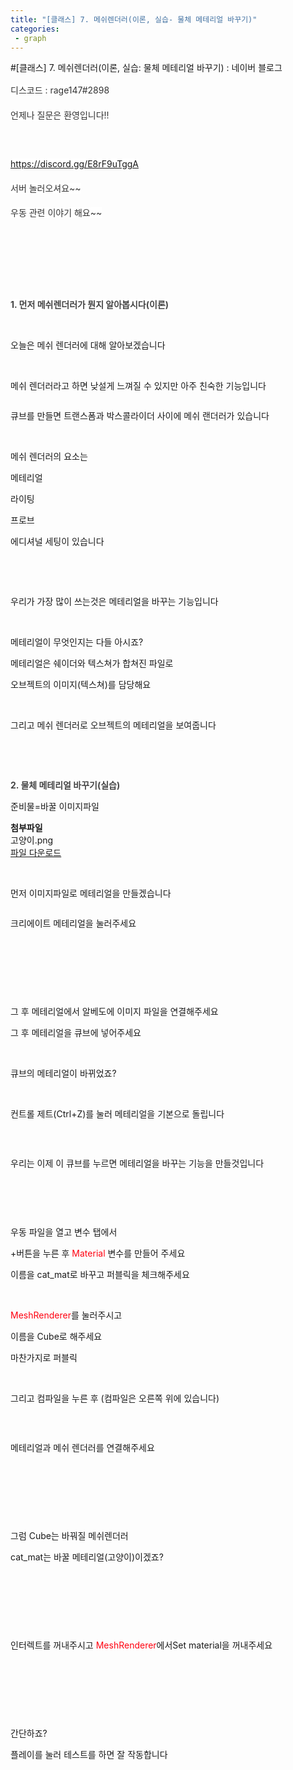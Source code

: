```yaml
---
title: "[클래스] 7. 메쉬렌더러(이론, 실습- 물체 메테리얼 바꾸기)"
categories:
 - graph
---
```

#[클래스] 7. 메쉬렌더러(이론, 실습: 물체 메테리얼 바꾸기) : 네이버 블로그
<div class="wrap_rabbit pcol2 _param(1) _postViewArea222604964339" id="post-view222604964339">
<!-- Rabbit HTML --><div class="se-viewer se-theme-default" lang="ko-KR">
<!-- SE_DOC_HEADER_END -->
<div class="se-main-container">
<div class="se-component se-text se-l-default" id="SE-1b92cba2-12c3-4734-8e81-ede95ac182d8">
<div class="se-component-content">
<div class="se-section se-section-text se-l-default">
<div class="se-module se-module-text">
<!-- SE-TEXT { --><p class="se-text-paragraph se-text-paragraph-align-left" id="SE-026ed6e2-1025-41cc-bf18-c156fa68451b" style="line-height:1.8;"><span class="se-fs-fs15 se-ff-nanumgothic se-style-unset" id="SE-7ee25f3a-586a-49bc-91f3-8ead3bfbcf89" style="color:#333333;background-color:#ffffff;">디스코드 : rage147#2898</span></p><!-- } SE-TEXT --><!-- SE-TEXT { --><p class="se-text-paragraph se-text-paragraph-align-left" id="SE-714bac13-d2c5-4844-8515-8718148ae581" style="line-height:1.8;"><span class="se-fs-fs15 se-ff-nanumgothic se-style-unset" id="SE-3079d2f0-1765-4667-b3c0-a40b8f6f58fa" style="color:#333333;background-color:#ffffff;">언제나 질문은 환영입니다!!</span></p><!-- } SE-TEXT --><!-- SE-TEXT { --><p class="se-text-paragraph se-text-paragraph-align-left" id="SE-163aa24f-811b-4412-b7f7-34f2c73c32c4" style="line-height:1.8;"><span class="se-fs-fs15 se-ff-nanumgothic se-style-unset" id="SE-dd685475-84fd-4403-9a56-2fa0099cbf8d" style="color:#333333;background-color:#ffffff;">​</span></p><!-- } SE-TEXT --><!-- SE-TEXT { --><p class="se-text-paragraph se-text-paragraph-align-left" id="SE-f831c384-9a2d-4ca8-8cd3-bd06a78700b5" style="line-height:1.8;"><span class="se-fs-fs15 se-ff-nanumgothic se-style-unset" id="SE-fb396d85-4050-4e95-af86-3192042d6301" style="color:#608cba;background-color:#ffffff;"><a class="se-link" href="https://discord.gg/E8rF9uTggA" target="_blank"><u>https://discord.gg/E8rF9uTggA</u></a></span></p><!-- } SE-TEXT --><!-- SE-TEXT { --><p class="se-text-paragraph se-text-paragraph-align-left" id="SE-dfe38eee-a0ad-4ae0-b2c6-12566ce8575b" style="line-height:1.8;"><span class="se-fs-fs15 se-ff-nanumgothic se-style-unset" id="SE-3be981e0-d031-4152-bd78-b1a69f3fb74c" style="color:#333333;background-color:#ffffff;">서버 놀러오셔요~~</span></p><!-- } SE-TEXT --><!-- SE-TEXT { --><p class="se-text-paragraph se-text-paragraph-align-left" id="SE-8bcc14d8-0c2e-48ff-acac-b6bb04d09eb0" style="line-height:1.8;"><span class="se-fs-fs15 se-ff-nanumgothic se-style-unset" id="SE-db181ba3-4c0f-4665-8082-c978b70541da" style="color:#333333;background-color:#ffffff;">우동 관련 이야기 해요~~</span></p><!-- } SE-TEXT --><!-- SE-TEXT { --><p class="se-text-paragraph se-text-paragraph-align-left" id="SE-1a69d64b-dac3-4b17-800d-95972ff98c20" style="line-height:1.8;"><span class="se-fs-fs15 se-ff-nanumgothic se-style-unset" id="SE-707f7c2e-32a2-4364-8acd-b469d59d4fc8" style="color:#333333;">​</span></p><!-- } SE-TEXT --><!-- SE-TEXT { --><p class="se-text-paragraph se-text-paragraph-align-left" id="SE-55681369-f149-4fb2-9ec4-78313d1dff65" style="line-height:1.8;"><span class="se-fs-fs15 se-ff-nanumgothic se-style-unset" id="SE-d1890f6a-62f7-43ad-b0af-c5d723d9e9dd" style="color:#333333;">​</span></p><!-- } SE-TEXT --><!-- SE-TEXT { --><p class="se-text-paragraph se-text-paragraph-align-" id="SE-50a448f0-be25-4434-a3e0-3413028ef7c9" style=""><span class="se-fs- se-ff-" id="SE-71b1f38a-49a7-4ce0-888d-6d71cae93d2c" style="">​</span></p><!-- } SE-TEXT --><!-- SE-TEXT { --><p class="se-text-paragraph se-text-paragraph-align-" id="SE-4eba8ff9-1c66-4d32-a6f4-a43ac4a6089a" style=""><span class="se-fs-fs30 se-ff-nanumgothic se-style-unset" id="SE-e2661aec-2dfc-45e7-b3d0-c92f3bbcc888" style="color:#444444;background-color:#ffffff;"><b>1. 먼저 메쉬렌더러가 뭔지 알아봅시다(이론)</b></span></p><!-- } SE-TEXT --><!-- SE-TEXT { --><p class="se-text-paragraph se-text-paragraph-align-" id="SE-df519e35-d0ca-4fec-b1d6-cd39dfd6b7ed" style=""><span class="se-fs- se-ff-" id="SE-b38dbf21-a5d0-4d52-91e2-1e935d581897" style="">​</span></p><!-- } SE-TEXT --><!-- SE-TEXT { --><p class="se-text-paragraph se-text-paragraph-align-" id="SE-e38d15f3-eec4-4baa-8d5b-cc3cc215d3ae" style=""><span class="se-fs- se-ff-" id="SE-0cbd3209-86f1-4c52-b557-d829ef912b8d" style="">오늘은 메쉬 렌더러에 대해 알아보겠습니다</span></p><!-- } SE-TEXT --><!-- SE-TEXT { --><p class="se-text-paragraph se-text-paragraph-align-" id="SE-262bf3d8-1b06-4266-a021-e6a1e7cb8144" style=""><span class="se-fs- se-ff-" id="SE-95ff6fed-1738-4d5a-8fbd-7853207659e4" style="">​</span></p><!-- } SE-TEXT --><!-- SE-TEXT { --><p class="se-text-paragraph se-text-paragraph-align-" id="SE-99f9daff-cfbb-4880-9882-4e25616369bc" style=""><span class="se-fs- se-ff-" id="SE-6f672ded-f059-493d-bf23-de92b929fa79" style="">메쉬 렌더러라고 하면 낮설게 느껴질 수 있지만 아주 친숙한 기능입니다</span></p><!-- } SE-TEXT -->
</div>
</div>
</div>
</div> <div class="se-component se-image se-l-default" id="SE-838957e3-03ed-4fdd-86dc-5ba6b978c8a4">
<div class="se-component-content se-component-content-normal">
<div class="se-section se-section-image se-l-default se-section-align-" style="max-width:463px;">
<div class="se-module se-module-image" style="">
<a class="se-module-image-link __se_image_link __se_link" data-linkdata='{"id" : "SE-838957e3-03ed-4fdd-86dc-5ba6b978c8a4", "src" : "https://postfiles.pstatic.net/MjAyMTEyMjJfMTAx/MDAxNjQwMTY4NjkyNDUy.VJ_N2U1fiekRLe_Sub7eKKzZzNuQc9mwqb-jZ-CEpZUg.XUuzDNnpR51jTRC2gQSEX-osEPQ5HN8zEP04TIpSlncg.PNG.dls32208/image.png", "originalWidth" : "463", "originalHeight" : "618", "linkUse" : "false", "link" : ""}' data-linktype="img" href="#" onclick="return false;" style="">
<img alt="" class="se-image-resource" data-height="618" data-lazy-src="https://postfiles.pstatic.net/MjAyMTEyMjJfMTAx/MDAxNjQwMTY4NjkyNDUy.VJ_N2U1fiekRLe_Sub7eKKzZzNuQc9mwqb-jZ-CEpZUg.XUuzDNnpR51jTRC2gQSEX-osEPQ5HN8zEP04TIpSlncg.PNG.dls32208/image.png?type=w966" data-width="463" src="https://postfiles.pstatic.net/MjAyMTEyMjJfMTAx/MDAxNjQwMTY4NjkyNDUy.VJ_N2U1fiekRLe_Sub7eKKzZzNuQc9mwqb-jZ-CEpZUg.XUuzDNnpR51jTRC2gQSEX-osEPQ5HN8zEP04TIpSlncg.PNG.dls32208/image.png?type=w80_blur">
</img></a>
</div>
</div>
</div>
</div>
<div class="se-component se-text se-l-default" id="SE-b9aac020-d290-4c0e-a2fb-50999cd856f5">
<div class="se-component-content">
<div class="se-section se-section-text se-l-default">
<div class="se-module se-module-text">
<!-- SE-TEXT { --><p class="se-text-paragraph se-text-paragraph-align-" id="SE-8c00db47-7a99-4c97-bc04-4688d0d2a09a" style=""><span class="se-fs- se-ff-" id="SE-87862a15-141e-4ee9-bb11-f4dd0d26fd4c" style="">큐브를 만들면 트랜스폼과 박스콜라이더 사이에 메쉬 랜더러가 있습니다</span></p><!-- } SE-TEXT --><!-- SE-TEXT { --><p class="se-text-paragraph se-text-paragraph-align-" id="SE-4e9095df-baea-4791-ad20-e83f3db7eb4f" style=""><span class="se-fs- se-ff-" id="SE-e349e7a7-5463-4c23-a5e8-9cd4b6497331" style="">​</span></p><!-- } SE-TEXT --><!-- SE-TEXT { --><p class="se-text-paragraph se-text-paragraph-align-" id="SE-a3aaf52c-539a-427c-8d60-bb5882ee9ceb" style=""><span class="se-fs- se-ff-" id="SE-be12d4a9-8e92-4d98-9a8c-c6281a1c0fd9" style="">메쉬 렌더러의 요소는 </span></p><!-- } SE-TEXT --><!-- SE-TEXT { --><p class="se-text-paragraph se-text-paragraph-align-" id="SE-e82a97e3-d898-4d36-b887-33632487d70b" style=""><span class="se-fs- se-ff-" id="SE-76654ef8-6c0b-4092-8eee-b8254d8c988a" style="">메테리얼</span></p><!-- } SE-TEXT --><!-- SE-TEXT { --><p class="se-text-paragraph se-text-paragraph-align-" id="SE-f57aede4-ddf0-474a-940b-60e18a555f2d" style=""><span class="se-fs- se-ff-" id="SE-c917cc18-5100-4196-bda7-250cde4472da" style="">라이팅</span></p><!-- } SE-TEXT --><!-- SE-TEXT { --><p class="se-text-paragraph se-text-paragraph-align-" id="SE-87cbb624-6272-4ef7-b529-1fe4ad0b0605" style=""><span class="se-fs- se-ff-" id="SE-92f400dd-54ab-43a7-9bfe-15016db6c3b5" style="">프로브</span></p><!-- } SE-TEXT --><!-- SE-TEXT { --><p class="se-text-paragraph se-text-paragraph-align-" id="SE-41e76f1c-7f88-4801-aa75-76a87d96b625" style=""><span class="se-fs- se-ff-" id="SE-401eaa4c-db95-4edd-9d34-bfa10b119776" style="">에디셔널 세팅이 있습니다</span></p><!-- } SE-TEXT --><!-- SE-TEXT { --><p class="se-text-paragraph se-text-paragraph-align-" id="SE-ed778fa1-5d7f-47ae-899b-45009e117555" style=""><span class="se-fs- se-ff-" id="SE-11b4e66c-fdee-44ce-92e9-5c7dca7638ff" style="">​</span></p><!-- } SE-TEXT --><!-- SE-TEXT { --><p class="se-text-paragraph se-text-paragraph-align-" id="SE-7bd327b1-2c7d-4362-9921-fa4b518c426c" style=""><span class="se-fs- se-ff-" id="SE-b9653c92-f861-45a8-bec5-5c13c5a0fc73" style="">​</span></p><!-- } SE-TEXT --><!-- SE-TEXT { --><p class="se-text-paragraph se-text-paragraph-align-" id="SE-fcbbc1f5-1aaa-4480-8d42-93a988d1b81b" style=""><span class="se-fs- se-ff-" id="SE-f166d54d-a88b-43eb-9fa4-28efcd672452" style="">우리가 가장 많이 쓰는것은 메테리얼을 바꾸는 기능입니다</span></p><!-- } SE-TEXT --><!-- SE-TEXT { --><p class="se-text-paragraph se-text-paragraph-align-" id="SE-b7c221d1-718b-4ee4-a14e-cf89966ddb07" style=""><span class="se-fs- se-ff-" id="SE-c636616e-cf34-437c-bb11-c58843bfd381" style="">​</span></p><!-- } SE-TEXT --><!-- SE-TEXT { --><p class="se-text-paragraph se-text-paragraph-align-" id="SE-ac129d31-af48-4ac6-bdda-b504511c5d68" style=""><span class="se-fs- se-ff-" id="SE-3d5dc0ba-da5c-4766-ae07-61a339e46691" style="">메테리얼이 무엇인지는 다들 아시죠?</span></p><!-- } SE-TEXT --><!-- SE-TEXT { --><p class="se-text-paragraph se-text-paragraph-align-" id="SE-218dc0af-ff28-4cb8-9f6b-ec80650e946a" style=""><span class="se-fs- se-ff-" id="SE-3eb4ff49-de6b-4393-baa6-a76b98109076" style="">메테리얼은 쉐이더와 텍스쳐가 합쳐진 파일로</span></p><!-- } SE-TEXT --><!-- SE-TEXT { --><p class="se-text-paragraph se-text-paragraph-align-" id="SE-3d1155fa-6abc-415f-8f67-d251891b3ad8" style=""><span class="se-fs- se-ff-" id="SE-6ea4b421-45bf-47b4-9e21-56a0efc08897" style="">오브젝트의 이미지(텍스쳐)를 담당해요</span></p><!-- } SE-TEXT --><!-- SE-TEXT { --><p class="se-text-paragraph se-text-paragraph-align-" id="SE-a4a9c4fe-c88a-4e1f-a141-a54b9c8ac620" style=""><span class="se-fs- se-ff-" id="SE-083a0083-39d0-4a6d-8992-1eeb4515ceb8" style="">​</span></p><!-- } SE-TEXT --><!-- SE-TEXT { --><p class="se-text-paragraph se-text-paragraph-align-" id="SE-fbaec2c3-82b5-4178-9285-a71dc1faafe5" style=""><span class="se-fs- se-ff-" id="SE-83c1e6b6-7fbf-4829-a1d2-ad00856c2329" style="">그리고 메쉬 렌더러로 오브젝트의 메테리얼을 보여줍니다</span></p><!-- } SE-TEXT --><!-- SE-TEXT { --><p class="se-text-paragraph se-text-paragraph-align-" id="SE-9724196d-4871-4a37-872b-978593342fd1" style=""><span class="se-fs- se-ff-" id="SE-8d80c5e3-a68f-4167-8aba-1006d4e24365" style="">​</span></p><!-- } SE-TEXT --><!-- SE-TEXT { --><p class="se-text-paragraph se-text-paragraph-align-" id="SE-f218b399-e1b3-4e81-b6e6-ed99386e02e0" style=""><span class="se-fs- se-ff-" id="SE-df444fc5-203e-44ab-99e1-1f667e7603a6" style="">​</span></p><!-- } SE-TEXT --><!-- SE-TEXT { --><p class="se-text-paragraph se-text-paragraph-align-" id="SE-f3afc82c-ca6e-4459-964c-aac42067072e" style=""><span class="se-fs-fs30 se-ff-nanumgothic se-style-unset" id="SE-df58042d-dc93-4367-b717-bc987c4b0a03" style="color:#444444;background-color:#ffffff;"><b>2. 물체 메테리얼 바꾸기(실습)</b></span></p><!-- } SE-TEXT --><!-- SE-TEXT { --><p class="se-text-paragraph se-text-paragraph-align-" id="SE-743df5e3-e0ef-4444-9957-7451ede69176" style=""><span class="se-fs- se-ff-" id="SE-44868656-d70e-449c-ba63-f89d75938cb1" style="">준비물=바꿀 이미지파일 </span></p><!-- } SE-TEXT -->
</div>
</div>
</div>
</div> <div class="se-component se-file se-l-default" id="SE-63f38bb4-d107-4274-8652-26220531e28d">
<div class="se-component-content">
<div class="se-section se-section-file se-l-default se-section-align-">
<div class="se-module se-module-file">
<span class="se-file-icon"><strong class="se-blind">첨부파일</strong></span>
<div class="se-file-name-container">
<span class="se-file-name">고양이</span><span class="se-file-extension">.png</span>
</div>
<a class="se-file-save-button __se_link" data-linkdata='{"link": "https://blogattach.naver.net/37a22b9888dbd30f23c2a095a94f3c4eecb647a208/20211226_266_blogfile/dls32208_1640493492725_fPv7ob_png/%EA%B3%A0%EC%96%91%EC%9D%B4.png"}' data-linktype="file" href="https://blogattach.naver.net/37a22b9888dbd30f23c2a095a94f3c4eecb647a208/20211226_266_blogfile/dls32208_1640493492725_fPv7ob_png/%EA%B3%A0%EC%96%91%EC%9D%B4.png" role="button" target="_blank">
<span class="se-blind">파일 다운로드</span>
</a>
</div>
</div>
</div>
<script class="__se_module_data" data-module='{"type":"v2_file", "id" :"SE-63f38bb4-d107-4274-8652-26220531e28d", "data" : { "link": "https://blogattach.naver.net/37a22b9888dbd30f23c2a095a94f3c4eecb647a208/20211226_266_blogfile/dls32208_1640493492725_fPv7ob_png/%EA%B3%A0%EC%96%91%EC%9D%B4.png"}}' type="text/data"></script>
</div> <div class="se-component se-text se-l-default" id="SE-0dd25b65-38cc-4495-a504-5aeae3c760fe">
<div class="se-component-content">
<div class="se-section se-section-text se-l-default">
<div class="se-module se-module-text">
<!-- SE-TEXT { --><p class="se-text-paragraph se-text-paragraph-align-" id="SE-0685c059-8226-47ec-9626-ed33dc8e27c6" style=""><span class="se-fs- se-ff-" id="SE-6dd46359-5780-4c83-b1c0-50cf708513dc" style="">​</span></p><!-- } SE-TEXT --><!-- SE-TEXT { --><p class="se-text-paragraph se-text-paragraph-align-" id="SE-627993f8-4b7d-4b10-a053-4131004f3609" style=""><span class="se-fs- se-ff-" id="SE-06660c5f-cccc-467b-8778-7bac19a340c2" style="">먼저 이미지파일로 메테리얼을 만들겠습니다</span></p><!-- } SE-TEXT -->
</div>
</div>
</div>
</div> <div class="se-component se-image se-l-default" id="SE-49d15f8f-ea26-4c57-b99b-38f4700d86c7">
<div class="se-component-content se-component-content-normal">
<div class="se-section se-section-image se-l-default se-section-align-" style="max-width:865px;">
<div class="se-module se-module-image" style="">
<a class="se-module-image-link __se_image_link __se_link" data-linkdata='{"id" : "SE-49d15f8f-ea26-4c57-b99b-38f4700d86c7", "src" : "https://postfiles.pstatic.net/MjAyMTEyMjZfMTM3/MDAxNjQwNDQ3MjI1NTk2.RMRWl9Iiw366dT4K_bocaFH1uMw0uwGTrFVRxqPlKgwg.MqndsDUq9iz4lQZ8NltUgXwSEEjjRbVfOBQROoqG3EQg.PNG.dls32208/image.png", "originalWidth" : "865", "originalHeight" : "867", "linkUse" : "false", "link" : ""}' data-linktype="img" href="#" onclick="return false;" style="">
<img alt="" class="se-image-resource" data-height="867" data-lazy-src="https://postfiles.pstatic.net/MjAyMTEyMjZfMTM3/MDAxNjQwNDQ3MjI1NTk2.RMRWl9Iiw366dT4K_bocaFH1uMw0uwGTrFVRxqPlKgwg.MqndsDUq9iz4lQZ8NltUgXwSEEjjRbVfOBQROoqG3EQg.PNG.dls32208/image.png?type=w966" data-width="865" src="https://postfiles.pstatic.net/MjAyMTEyMjZfMTM3/MDAxNjQwNDQ3MjI1NTk2.RMRWl9Iiw366dT4K_bocaFH1uMw0uwGTrFVRxqPlKgwg.MqndsDUq9iz4lQZ8NltUgXwSEEjjRbVfOBQROoqG3EQg.PNG.dls32208/image.png?type=w80_blur">
</img></a>
</div>
</div>
</div>
</div>
<div class="se-component se-text se-l-default" id="SE-291731bf-c5ee-4037-8b32-cbdbe5ebfb7d">
<div class="se-component-content">
<div class="se-section se-section-text se-l-default">
<div class="se-module se-module-text">
<!-- SE-TEXT { --><p class="se-text-paragraph se-text-paragraph-align-" id="SE-a9fca91c-d7fe-4b79-a79d-2b7cc4e0f5c1" style=""><span class="se-fs- se-ff-" id="SE-8ef9ea27-19e0-487c-9a50-7a7538a827d6" style="">크리에이트 메테리얼을 눌러주세요</span></p><!-- } SE-TEXT --><!-- SE-TEXT { --><p class="se-text-paragraph se-text-paragraph-align-" id="SE-00349d1a-87c1-476a-8af0-7b4a9756d765" style=""><span class="se-fs- se-ff-" id="SE-f80243d1-c390-4ee0-b021-f27b036eb208" style="">​</span></p><!-- } SE-TEXT --><!-- SE-TEXT { --><p class="se-text-paragraph se-text-paragraph-align-" id="SE-d63ea9c9-ef31-4a24-a688-051b605e937a" style=""><span class="se-fs- se-ff-" id="SE-37aae5f5-631e-4a6e-8728-17a8c9cedcaa" style="">​</span></p><!-- } SE-TEXT --><!-- SE-TEXT { --><p class="se-text-paragraph se-text-paragraph-align-" id="SE-f0b09099-c976-4559-b8e9-5ab5ba9b200d" style=""><span class="se-fs- se-ff-" id="SE-90b86b65-1ebf-486f-b0a6-d587708a7102" style="">​</span></p><!-- } SE-TEXT -->
</div>
</div>
</div>
</div> <div class="se-component se-image se-l-default" id="SE-4ae0d147-6dbc-4af5-b6ce-fb63be18d604">
<div class="se-component-content se-component-content-fit">
<div class="se-section se-section-image se-l-default se-section-align-">
<div class="se-module se-module-image" style="">
<a class="se-module-image-link __se_image_link __se_link" data-linkdata='{"id" : "SE-4ae0d147-6dbc-4af5-b6ce-fb63be18d604", "src" : "https://postfiles.pstatic.net/MjAyMTEyMjZfMTEy/MDAxNjQwNDQ3MzAxMTQz.5ooml1Ep-d_yoZX-LCniEglUjJm7MdJ5xMb5cma83hcg.PqsDDgO8puvO0mcRsMDulpdcBx4vKRjwJtEmFwiv65wg.PNG.dls32208/image.png", "originalWidth" : "1533", "originalHeight" : "954", "linkUse" : "false", "link" : ""}' data-linktype="img" href="#" onclick="return false;" style="">
<img alt="" class="se-image-resource" data-height="551" data-lazy-src="https://postfiles.pstatic.net/MjAyMTEyMjZfMTEy/MDAxNjQwNDQ3MzAxMTQz.5ooml1Ep-d_yoZX-LCniEglUjJm7MdJ5xMb5cma83hcg.PqsDDgO8puvO0mcRsMDulpdcBx4vKRjwJtEmFwiv65wg.PNG.dls32208/image.png?type=w966" data-width="886" src="https://postfiles.pstatic.net/MjAyMTEyMjZfMTEy/MDAxNjQwNDQ3MzAxMTQz.5ooml1Ep-d_yoZX-LCniEglUjJm7MdJ5xMb5cma83hcg.PqsDDgO8puvO0mcRsMDulpdcBx4vKRjwJtEmFwiv65wg.PNG.dls32208/image.png?type=w80_blur">
</img></a>
</div>
</div>
</div>
</div>
<div class="se-component se-text se-l-default" id="SE-d56cdc31-8334-4ebd-886d-450a6c04ce32">
<div class="se-component-content">
<div class="se-section se-section-text se-l-default">
<div class="se-module se-module-text">
<!-- SE-TEXT { --><p class="se-text-paragraph se-text-paragraph-align-" id="SE-5f66c3a7-dea8-409e-ab12-480483b2644c" style=""><span class="se-fs- se-ff-" id="SE-3bc3d5d0-ea8d-458e-9615-178dc4f22472" style="">그 후 메테리얼에서 알베도에 이미지 파일을 연결해주세요</span></p><!-- } SE-TEXT --><!-- SE-TEXT { --><p class="se-text-paragraph se-text-paragraph-align-" id="SE-87d4967f-ff84-4481-ab13-e919ee5b9157" style=""><span class="se-fs- se-ff-" id="SE-d52d37db-c4df-4439-8c66-28f3ad14ce92" style="">그 후 메테리얼을 큐브에 넣어주세요</span></p><!-- } SE-TEXT --><!-- SE-TEXT { --><p class="se-text-paragraph se-text-paragraph-align-" id="SE-a9eb83be-2ee0-449c-8243-c1c48f410507" style=""><span class="se-fs- se-ff-" id="SE-44f9396e-2f77-47f2-abfb-b932ca9e7206" style="">​</span></p><!-- } SE-TEXT --><!-- SE-TEXT { --><p class="se-text-paragraph se-text-paragraph-align-" id="SE-913ec3f7-b644-49b8-9be2-e25583bc1edb" style=""><span class="se-fs- se-ff-" id="SE-9eb4e6d3-8d67-497c-963c-04a8acb12fe1" style="">큐브의 메테리얼이 바뀌었죠?</span></p><!-- } SE-TEXT --><!-- SE-TEXT { --><p class="se-text-paragraph se-text-paragraph-align-" id="SE-827bf682-6f5c-4c77-87ce-9881f39c4a31" style=""><span class="se-fs- se-ff-" id="SE-53227294-d43e-49d2-a462-cb39ef30a558" style="">​</span></p><!-- } SE-TEXT --><!-- SE-TEXT { --><p class="se-text-paragraph se-text-paragraph-align-" id="SE-96c22b41-68cc-4911-a185-38c237d0fc51" style=""><span class="se-fs- se-ff-" id="SE-f32c522f-822d-40ba-baf6-43af5da2a44b" style="">컨트롤 제트(Ctrl+Z)를 눌러 메테리얼을 기본으로 돌립니다</span></p><!-- } SE-TEXT --><!-- SE-TEXT { --><p class="se-text-paragraph se-text-paragraph-align-" id="SE-81fae70f-4c04-4047-b005-24c579e73216" style=""><span class="se-fs- se-ff-" id="SE-33bf86a8-ad40-4e77-9c48-5f3807cfca2a" style="">​</span></p><!-- } SE-TEXT -->
</div>
</div>
</div>
</div> <div class="se-component se-image se-l-default" id="SE-c9f39010-5b68-4e06-a95e-71ddde05e86f">
<div class="se-component-content se-component-content-fit">
<div class="se-section se-section-image se-l-default se-section-align-">
<div class="se-module se-module-image" style="">
<a class="se-module-image-link __se_image_link __se_link" data-linkdata='{"id" : "SE-c9f39010-5b68-4e06-a95e-71ddde05e86f", "src" : "https://postfiles.pstatic.net/MjAyMTEyMjZfMjk5/MDAxNjQwNDQ3NTQwNjkx.hHR1p6dlJtBWS_pIovBghA1wImXiy8exQIURnoEe1dYg.C21Rc8-pPF8PY43pcQzCxYSBX8axX2RrZYZb06ntSlwg.PNG.dls32208/image.png", "originalWidth" : "1626", "originalHeight" : "951", "linkUse" : "false", "link" : ""}' data-linktype="img" href="#" onclick="return false;" style="">
<img alt="" class="se-image-resource" data-height="518" data-lazy-src="https://postfiles.pstatic.net/MjAyMTEyMjZfMjk5/MDAxNjQwNDQ3NTQwNjkx.hHR1p6dlJtBWS_pIovBghA1wImXiy8exQIURnoEe1dYg.C21Rc8-pPF8PY43pcQzCxYSBX8axX2RrZYZb06ntSlwg.PNG.dls32208/image.png?type=w966" data-width="886" src="https://postfiles.pstatic.net/MjAyMTEyMjZfMjk5/MDAxNjQwNDQ3NTQwNjkx.hHR1p6dlJtBWS_pIovBghA1wImXiy8exQIURnoEe1dYg.C21Rc8-pPF8PY43pcQzCxYSBX8axX2RrZYZb06ntSlwg.PNG.dls32208/image.png?type=w80_blur">
</img></a>
</div>
</div>
</div>
</div>
<div class="se-component se-text se-l-default" id="SE-7a4fa230-a6f8-4e23-aeff-8eac8718c3b6">
<div class="se-component-content">
<div class="se-section se-section-text se-l-default">
<div class="se-module se-module-text">
<!-- SE-TEXT { --><p class="se-text-paragraph se-text-paragraph-align-" id="SE-c4a0ae06-6a96-48cc-9b44-212d6083becd" style=""><span class="se-fs- se-ff-" id="SE-860547e8-d323-4e28-a4a7-8ab8237bd0d5" style="">우리는 이제 이 큐브를 누르면 메테리얼을 바꾸는 기능을 만들것입니다</span></p><!-- } SE-TEXT --><!-- SE-TEXT { --><p class="se-text-paragraph se-text-paragraph-align-" id="SE-0997dc72-dc6f-42be-9769-e1039d61f352" style=""><span class="se-fs- se-ff-" id="SE-0ec523a8-3e60-4024-8d45-43a78df890af" style="">​</span></p><!-- } SE-TEXT --><!-- SE-TEXT { --><p class="se-text-paragraph se-text-paragraph-align-" id="SE-1dc98d74-9b5e-40e0-8680-140ad9d8f770" style=""><span class="se-fs- se-ff-" id="SE-f34224a6-4466-4574-8969-296027050fdb" style="">​</span></p><!-- } SE-TEXT -->
</div>
</div>
</div>
</div> <div class="se-component se-image se-l-default" id="SE-c54eaffa-d792-4848-bb84-465c40f15956">
<div class="se-component-content se-component-content-normal">
<div class="se-section se-section-image se-l-default se-section-align-" style="max-width:265px;">
<div class="se-module se-module-image" style="">
<a class="se-module-image-link __se_image_link __se_link" data-linkdata='{"id" : "SE-c54eaffa-d792-4848-bb84-465c40f15956", "src" : "https://postfiles.pstatic.net/MjAyMTEyMjZfMTY1/MDAxNjQwNDk1NDM0NTMz.hUD2q61XwCeXZtTab1bF3QeDHCm5bKfw7MU9NxUPa7og.khXjl70Z0EbRx9L-vphyPD8AlX4ssVGVuh63y5bE9nkg.PNG.dls32208/image.png", "originalWidth" : "265", "originalHeight" : "374", "linkUse" : "false", "link" : ""}' data-linktype="img" href="#" onclick="return false;" style="">
<img alt="" class="se-image-resource" data-height="374" data-lazy-src="https://postfiles.pstatic.net/MjAyMTEyMjZfMTY1/MDAxNjQwNDk1NDM0NTMz.hUD2q61XwCeXZtTab1bF3QeDHCm5bKfw7MU9NxUPa7og.khXjl70Z0EbRx9L-vphyPD8AlX4ssVGVuh63y5bE9nkg.PNG.dls32208/image.png?type=w966" data-width="265" src="https://postfiles.pstatic.net/MjAyMTEyMjZfMTY1/MDAxNjQwNDk1NDM0NTMz.hUD2q61XwCeXZtTab1bF3QeDHCm5bKfw7MU9NxUPa7og.khXjl70Z0EbRx9L-vphyPD8AlX4ssVGVuh63y5bE9nkg.PNG.dls32208/image.png?type=w80_blur"/>
</a>
</div>
</div>
</div>
</div>
<div class="se-component se-text se-l-default" id="SE-39b6cdcb-825e-4ae2-9bd2-dfa08dfe84d7">
<div class="se-component-content">
<div class="se-section se-section-text se-l-default">
<div class="se-module se-module-text">
<!-- SE-TEXT { --><p class="se-text-paragraph se-text-paragraph-align-" id="SE-1a68a549-fff3-4590-ac36-5267de3afea7" style=""><span class="se-fs- se-ff-" id="SE-de13322e-844b-4f50-be02-9b7c26ec24cf" style="">우동 파일을 열고 변수 탭에서</span></p><!-- } SE-TEXT --><!-- SE-TEXT { --><p class="se-text-paragraph se-text-paragraph-align-" id="SE-8260d271-154f-4988-b235-67487687fc40" style=""><span class="se-fs- se-ff-" id="SE-705ecc05-a7a1-4c61-8952-50fb3fc65089" style="">+버튼을 누른 후 </span><span class="se-fs- se-ff-" id="SE-2552525e-7897-4538-824b-8985bed4f109" style="color:#ff0010;">Material </span><span class="se-fs- se-ff-" id="SE-f1cc9604-5e19-4dfa-abe9-03f66263c356" style="color:#ff0010;">​</span><span class="se-fs- se-ff-" id="SE-0342519d-2f09-4386-8255-add3b68e457d" style="color:#ff0010;">​</span><span class="se-fs- se-ff-" id="SE-01dd5a5b-1da3-49d4-9c5e-6fdc2c734e44" style="">변수를 만들어 주세요</span></p><!-- } SE-TEXT --><!-- SE-TEXT { --><p class="se-text-paragraph se-text-paragraph-align-" id="SE-6727b43c-fc49-45fd-8473-1b3af4e3c95c" style=""><span class="se-fs- se-ff-" id="SE-98802540-f94c-43c8-9209-8be304ac8ea8" style="">이름을 cat_mat로 바꾸고 퍼블릭을 체크해주세요</span></p><!-- } SE-TEXT --><!-- SE-TEXT { --><p class="se-text-paragraph se-text-paragraph-align-" id="SE-f87748a9-ebbd-4649-b852-97a3c0769738" style=""><span class="se-fs- se-ff-" id="SE-f18ccfa3-3c0e-4324-b588-1d4be5d763a3" style="">​</span></p><!-- } SE-TEXT --><!-- SE-TEXT { --><p class="se-text-paragraph se-text-paragraph-align-" id="SE-75d974f2-e632-4c8c-84b7-4d57d611268a" style=""><span class="se-fs- se-ff-" id="SE-cfd55a05-20c6-4c8f-99e1-4c7d8f2fa2f5" style="color:#ff0010;">MeshRenderer</span><span class="se-fs- se-ff-" id="SE-557fdd37-37cc-4016-bd2b-7db74bb9e072" style="">를 눌러주시고</span></p><!-- } SE-TEXT --><!-- SE-TEXT { --><p class="se-text-paragraph se-text-paragraph-align-" id="SE-888e7480-91c0-41d0-a6e2-18578d8d9898" style=""><span class="se-fs- se-ff-" id="SE-bfa402de-a371-4fb3-ba6d-0cb420cf1eef" style="">이름을 Cube로 해주세요</span></p><!-- } SE-TEXT --><!-- SE-TEXT { --><p class="se-text-paragraph se-text-paragraph-align-" id="SE-2f5326ab-edcc-4ff5-9696-6b4e034b0a1d" style=""><span class="se-fs- se-ff-" id="SE-6173f343-5a1c-4897-9c41-ec4ee804eea2" style="">마찬가지로 퍼블릭</span></p><!-- } SE-TEXT --><!-- SE-TEXT { --><p class="se-text-paragraph se-text-paragraph-align-" id="SE-17bd8e01-575b-4a17-806a-3c835505a81c" style=""><span class="se-fs- se-ff-" id="SE-c6a42b86-7f9d-499b-960c-fdd171611da8" style="">​</span></p><!-- } SE-TEXT --><!-- SE-TEXT { --><p class="se-text-paragraph se-text-paragraph-align-" id="SE-017d7565-fd25-4d24-9aaa-0aa896bee599" style=""><span class="se-fs- se-ff-" id="SE-ca7e7b21-e2e5-49d6-ad8c-d472aef60027" style="">그리고 컴파일을 누른 후 (컴파일은 오른쪽 위에 있습니다)</span></p><!-- } SE-TEXT --><!-- SE-TEXT { --><p class="se-text-paragraph se-text-paragraph-align-" id="SE-af3c51c9-13f8-4599-9939-b8ca8fbd3b8f" style=""><span class="se-fs- se-ff-" id="SE-93e8317a-4810-4ae7-b441-0d1a6d662c46" style="">​</span></p><!-- } SE-TEXT -->
</div>
</div>
</div>
</div> <div class="se-component se-image se-l-default" id="SE-aa2ec803-afdc-43ac-97c8-119bdda70ed7">
<div class="se-component-content se-component-content-fit">
<div class="se-section se-section-image se-l-default se-section-align-">
<div class="se-module se-module-image" style="">
<a class="se-module-image-link __se_image_link __se_link" data-linkdata='{"id" : "SE-aa2ec803-afdc-43ac-97c8-119bdda70ed7", "src" : "https://postfiles.pstatic.net/MjAyMTEyMjZfMjky/MDAxNjQwNDk1NTM1NjM4.MWb-SWpLtwa9LL0ioc7YParmrTCOQyeCli2E6NccYIUg.EWcwYjRzc5FYtNzjBlvQiA4ndgCSj-kXKyxDdjZrOIAg.PNG.dls32208/image.png", "originalWidth" : "1810", "originalHeight" : "813", "linkUse" : "false", "link" : ""}' data-linktype="img" href="#" onclick="return false;" style="">
<img alt="" class="se-image-resource" data-height="397" data-lazy-src="https://postfiles.pstatic.net/MjAyMTEyMjZfMjky/MDAxNjQwNDk1NTM1NjM4.MWb-SWpLtwa9LL0ioc7YParmrTCOQyeCli2E6NccYIUg.EWcwYjRzc5FYtNzjBlvQiA4ndgCSj-kXKyxDdjZrOIAg.PNG.dls32208/image.png?type=w966" data-width="886" src="https://postfiles.pstatic.net/MjAyMTEyMjZfMjky/MDAxNjQwNDk1NTM1NjM4.MWb-SWpLtwa9LL0ioc7YParmrTCOQyeCli2E6NccYIUg.EWcwYjRzc5FYtNzjBlvQiA4ndgCSj-kXKyxDdjZrOIAg.PNG.dls32208/image.png?type=w80_blur"/>
</a>
</div>
</div>
</div>
</div>
<div class="se-component se-text se-l-default" id="SE-1ff7414c-8c30-4eaa-ae85-64e6edb59406">
<div class="se-component-content">
<div class="se-section se-section-text se-l-default">
<div class="se-module se-module-text">
<!-- SE-TEXT { --><p class="se-text-paragraph se-text-paragraph-align-" id="SE-727bdf11-cec0-4f29-a211-479532019390" style=""><span class="se-fs- se-ff-" id="SE-0f0dc82a-383e-41ad-b3c9-c292312cb93c" style="">메테리얼과 메쉬 렌더러를 연결해주세요</span></p><!-- } SE-TEXT --><!-- SE-TEXT { --><p class="se-text-paragraph se-text-paragraph-align-" id="SE-4c24e4d4-47d2-48e9-816f-2ce746fe2a9c" style=""><span class="se-fs- se-ff-" id="SE-07ba5228-96a0-457f-a338-71aa7cb56ca2" style="">​</span></p><!-- } SE-TEXT --><!-- SE-TEXT { --><p class="se-text-paragraph se-text-paragraph-align-" id="SE-5dcb5fbe-44c5-40c1-921e-72e62677cc60" style=""><span class="se-fs- se-ff-" id="SE-e725cf70-49ab-4e38-b9c2-321781f47698" style="">​</span></p><!-- } SE-TEXT --><!-- SE-TEXT { --><p class="se-text-paragraph se-text-paragraph-align-" id="SE-09777757-9e08-44af-8f97-a5ad06c0a5b3" style=""><span class="se-fs- se-ff-" id="SE-a8d3ab7b-4ef2-4d71-9874-02cd6a70c87b" style="">​</span></p><!-- } SE-TEXT -->
</div>
</div>
</div>
</div> <div class="se-component se-image se-l-default" id="SE-3bfff3dc-ca86-4be1-9404-655e5d2abe9a">
<div class="se-component-content se-component-content-normal">
<div class="se-section se-section-image se-l-default se-section-align-" style="max-width:413px;">
<div class="se-module se-module-image" style="">
<a class="se-module-image-link __se_image_link __se_link" data-linkdata='{"id" : "SE-3bfff3dc-ca86-4be1-9404-655e5d2abe9a", "src" : "https://postfiles.pstatic.net/MjAyMTEyMjZfMjE0/MDAxNjQwNDk1MTA4OTU4.R2aqRtbBn_RaGqrNtaDc2YzvkRSkFuaXEiEmJEftk3gg.VBsipuqu7ZbI_6qrd_Yknq7sPtHeY3v48BfAOiCL5f8g.PNG.dls32208/image.png", "originalWidth" : "413", "originalHeight" : "145", "linkUse" : "false", "link" : ""}' data-linktype="img" href="#" onclick="return false;" style="">
<img alt="" class="se-image-resource" data-height="145" data-lazy-src="https://postfiles.pstatic.net/MjAyMTEyMjZfMjE0/MDAxNjQwNDk1MTA4OTU4.R2aqRtbBn_RaGqrNtaDc2YzvkRSkFuaXEiEmJEftk3gg.VBsipuqu7ZbI_6qrd_Yknq7sPtHeY3v48BfAOiCL5f8g.PNG.dls32208/image.png?type=w966" data-width="413" src="https://postfiles.pstatic.net/MjAyMTEyMjZfMjE0/MDAxNjQwNDk1MTA4OTU4.R2aqRtbBn_RaGqrNtaDc2YzvkRSkFuaXEiEmJEftk3gg.VBsipuqu7ZbI_6qrd_Yknq7sPtHeY3v48BfAOiCL5f8g.PNG.dls32208/image.png?type=w80_blur"/>
</a>
</div>
</div>
</div>
</div>
<div class="se-component se-text se-l-default" id="SE-73ea876b-e8c4-4512-91d9-3fd38e6201bb">
<div class="se-component-content">
<div class="se-section se-section-text se-l-default">
<div class="se-module se-module-text">
<!-- SE-TEXT { --><p class="se-text-paragraph se-text-paragraph-align-" id="SE-32f9ed43-e4e4-4ac6-a635-a256b6ea7f48" style=""><span class="se-fs- se-ff-" id="SE-bd181474-aeb9-48c8-adb9-6ffb0adcbafc" style="">그럼 Cube는 바꿔질 메쉬렌더러</span></p><!-- } SE-TEXT --><!-- SE-TEXT { --><p class="se-text-paragraph se-text-paragraph-align-" id="SE-9af3b222-bebc-476e-ba70-b1fa151db6b7" style=""><span class="se-fs- se-ff-" id="SE-f420310b-07b5-4e4c-b764-150c7cdfe2d6" style="">cat_mat는 바꿀 메테리얼(고양이)이겠죠?</span></p><!-- } SE-TEXT --><!-- SE-TEXT { --><p class="se-text-paragraph se-text-paragraph-align-" id="SE-84ae77a7-a097-47c6-8626-7fab0bb09e77" style=""><span class="se-fs- se-ff-" id="SE-e1f37655-691e-4f54-931a-8659c53c2d95" style="">​</span></p><!-- } SE-TEXT --><!-- SE-TEXT { --><p class="se-text-paragraph se-text-paragraph-align-" id="SE-83d6aa30-e137-4cc1-aef4-61580b7a79f3" style=""><span class="se-fs- se-ff-" id="SE-dd3fabc5-731f-4d21-8879-98cc0f15e9db" style="">​</span></p><!-- } SE-TEXT --><!-- SE-TEXT { --><p class="se-text-paragraph se-text-paragraph-align-" id="SE-4b05cb9d-9503-4983-841c-77a5c7af5f2b" style=""><span class="se-fs- se-ff-" id="SE-6ed28323-6b57-4062-81e4-b3d566f02c65" style="">​</span></p><!-- } SE-TEXT -->
</div>
</div>
</div>
</div> <div class="se-component se-image se-l-default" id="SE-eda20ea1-552b-40ac-8bdd-5648845a527c">
<div class="se-component-content se-component-content-normal">
<div class="se-section se-section-image se-l-default se-section-align-" style="max-width:523px;">
<div class="se-module se-module-image" style="">
<a class="se-module-image-link __se_image_link __se_link" data-linkdata='{"id" : "SE-eda20ea1-552b-40ac-8bdd-5648845a527c", "src" : "https://postfiles.pstatic.net/MjAyMTEyMjZfMjUw/MDAxNjQwNDk1MzIyMjIw.kCtJhe3A6fLGh3Ro5H-JEyz4f9EBQD9eQRyEq9jEYHMg.Hm9hlhLTfkofxUirPbzeAVdaWJ6qA6Yzao0Zc392hKUg.PNG.dls32208/image.png", "originalWidth" : "523", "originalHeight" : "266", "linkUse" : "false", "link" : ""}' data-linktype="img" href="#" onclick="return false;" style="">
<img alt="" class="se-image-resource" data-height="266" data-lazy-src="https://postfiles.pstatic.net/MjAyMTEyMjZfMjUw/MDAxNjQwNDk1MzIyMjIw.kCtJhe3A6fLGh3Ro5H-JEyz4f9EBQD9eQRyEq9jEYHMg.Hm9hlhLTfkofxUirPbzeAVdaWJ6qA6Yzao0Zc392hKUg.PNG.dls32208/image.png?type=w966" data-width="523" src="https://postfiles.pstatic.net/MjAyMTEyMjZfMjUw/MDAxNjQwNDk1MzIyMjIw.kCtJhe3A6fLGh3Ro5H-JEyz4f9EBQD9eQRyEq9jEYHMg.Hm9hlhLTfkofxUirPbzeAVdaWJ6qA6Yzao0Zc392hKUg.PNG.dls32208/image.png?type=w80_blur"/>
</a>
</div>
</div>
</div>
</div>
<div class="se-component se-text se-l-default" id="SE-850c18ec-c902-4233-bd40-d6afe5f9f7f3">
<div class="se-component-content">
<div class="se-section se-section-text se-l-default">
<div class="se-module se-module-text">
<!-- SE-TEXT { --><p class="se-text-paragraph se-text-paragraph-align-" id="SE-a396b050-60de-41ed-a412-4411e983111c" style=""><span class="se-fs- se-ff-" id="SE-1f225c4e-a537-43ab-a615-8e68e1c68238" style="">인터렉트를 꺼내주시고 </span><span class="se-fs- se-ff-" id="SE-02d46cfc-c044-4983-89bc-d7c10a496215" style="color:#ff0010;">MeshRenderer</span><span class="se-fs- se-ff-" id="SE-c0a7819f-9b69-43cb-b2c7-d34c972ef524" style="">에서Set material을 꺼내주세요</span></p><!-- } SE-TEXT --><!-- SE-TEXT { --><p class="se-text-paragraph se-text-paragraph-align-" id="SE-3ca15691-c162-45e3-b416-e0762945d097" style=""><span class="se-fs- se-ff-" id="SE-4bbe5212-2340-49e5-8852-6f4780c7211a" style="">​</span></p><!-- } SE-TEXT --><!-- SE-TEXT { --><p class="se-text-paragraph se-text-paragraph-align-" id="SE-19aec640-6ba4-4c12-9ebb-b4f7074377ec" style=""><span class="se-fs- se-ff-" id="SE-0633393c-92f4-47d4-8bd9-ef34b68c02e2" style="">​</span></p><!-- } SE-TEXT -->
</div>
</div>
</div>
</div> <div class="se-component se-image se-l-default" id="SE-b68c173f-9cf7-4ab7-b838-43bbeabc9488">
<div class="se-component-content se-component-content-normal">
<div class="se-section se-section-image se-l-default se-section-align-" style="max-width:549px;">
<div class="se-module se-module-image" style="">
<a class="se-module-image-link __se_image_link __se_link" data-linkdata='{"id" : "SE-b68c173f-9cf7-4ab7-b838-43bbeabc9488", "src" : "https://postfiles.pstatic.net/MjAyMTEyMjZfNzUg/MDAxNjQwNDk1NjE5MDgx._5_4JqjjT5QL_Q5sv_rVGBbhyJAQapY3QWb0WFmc7OIg.ODFKyOBKP6fVTtSbrL7xl2h499WSk7UMI_XA7AD63-kg.PNG.dls32208/image.png", "originalWidth" : "549", "originalHeight" : "350", "linkUse" : "false", "link" : ""}' data-linktype="img" href="#" onclick="return false;" style="">
<img alt="" class="se-image-resource" data-height="350" data-lazy-src="https://postfiles.pstatic.net/MjAyMTEyMjZfNzUg/MDAxNjQwNDk1NjE5MDgx._5_4JqjjT5QL_Q5sv_rVGBbhyJAQapY3QWb0WFmc7OIg.ODFKyOBKP6fVTtSbrL7xl2h499WSk7UMI_XA7AD63-kg.PNG.dls32208/image.png?type=w966" data-width="549" src="https://postfiles.pstatic.net/MjAyMTEyMjZfNzUg/MDAxNjQwNDk1NjE5MDgx._5_4JqjjT5QL_Q5sv_rVGBbhyJAQapY3QWb0WFmc7OIg.ODFKyOBKP6fVTtSbrL7xl2h499WSk7UMI_XA7AD63-kg.PNG.dls32208/image.png?type=w80_blur"/>
</a>
</div>
</div>
</div>
</div>
<div class="se-component se-text se-l-default" id="SE-e417b040-39ec-4abe-b129-cbb932244c56">
<div class="se-component-content">
<div class="se-section se-section-text se-l-default">
<div class="se-module se-module-text">
<!-- SE-TEXT { --><p class="se-text-paragraph se-text-paragraph-align-" id="SE-13f8dfd7-353f-4358-a284-50bf8075d11d" style=""><span class="se-fs- se-ff-" id="SE-36721765-4bde-4ecb-92de-3b0b61f7d757" style="">​</span></p><!-- } SE-TEXT --><!-- SE-TEXT { --><p class="se-text-paragraph se-text-paragraph-align-" id="SE-165aeebf-a17f-4fdb-9666-1bb8de7e6104" style=""><span class="se-fs- se-ff-" id="SE-a50aa902-ed0c-4d27-9b51-3470abcfa402" style="">간단하죠?</span></p><!-- } SE-TEXT --><!-- SE-TEXT { --><p class="se-text-paragraph se-text-paragraph-align-" id="SE-758272a4-d8b0-4ec5-8e16-5ed05cff5a5b" style=""><span class="se-fs- se-ff-" id="SE-3fd89c5f-cd3f-4b3a-8698-13ab6d96394e" style="">플레이를 눌러 테스트를 하면 잘 작동합니다</span></p><!-- } SE-TEXT --><!-- SE-TEXT { --><p class="se-text-paragraph se-text-paragraph-align-" id="SE-7e9adc61-7aa6-44f6-b19a-be42c7f8a706" style=""><span class="se-fs- se-ff-" id="SE-b0887396-ed22-4499-be29-d6608c23b023" style="">​</span></p><!-- } SE-TEXT -->
</div>
</div>
</div>
</div> <div class="se-component se-image se-l-default" id="SE-cf77d192-0ace-4bf2-b0ba-d50497402d81">
<div class="se-component-content se-component-content-normal">
<div class="se-section se-section-image se-l-default se-section-align-" style="max-width:817px;">
<div class="se-module se-module-image" style="">
<a class="se-module-image-link __se_image_link __se_link" data-linkdata='{"id" : "SE-cf77d192-0ace-4bf2-b0ba-d50497402d81", "src" : "https://postfiles.pstatic.net/MjAyMTEyMjZfMTg5/MDAxNjQwNDk2OTY1MTg1.JLplDwuoqN-qnW5ECB9dNN9ll--43F-53d_XNvvsTPwg.erX7JTHaSsL2kmYxkGn6eOWsZMVxjMtl1sRPASeasygg.PNG.dls32208/image.png", "originalWidth" : "817", "originalHeight" : "745", "linkUse" : "false", "link" : ""}' data-linktype="img" href="#" onclick="return false;" style="">
<img alt="" class="se-image-resource" data-height="745" data-lazy-src="https://postfiles.pstatic.net/MjAyMTEyMjZfMTg5/MDAxNjQwNDk2OTY1MTg1.JLplDwuoqN-qnW5ECB9dNN9ll--43F-53d_XNvvsTPwg.erX7JTHaSsL2kmYxkGn6eOWsZMVxjMtl1sRPASeasygg.PNG.dls32208/image.png?type=w966" data-width="817" src="https://postfiles.pstatic.net/MjAyMTEyMjZfMTg5/MDAxNjQwNDk2OTY1MTg1.JLplDwuoqN-qnW5ECB9dNN9ll--43F-53d_XNvvsTPwg.erX7JTHaSsL2kmYxkGn6eOWsZMVxjMtl1sRPASeasygg.PNG.dls32208/image.png?type=w80_blur"/>
</a>
</div>
</div>
</div>
</div>
<div class="se-component se-text se-l-default" id="SE-bcde2d57-da13-4e50-a99d-e034c54e8435">
<div class="se-component-content">
<div class="se-section se-section-text se-l-default">
<div class="se-module se-module-text">
<!-- SE-TEXT { --><p class="se-text-paragraph se-text-paragraph-align-" id="SE-6c918b9d-934f-47fa-b724-e986c71ce5e0" style=""><span class="se-fs- se-ff-" id="SE-34430968-5e5f-44d6-8fde-c8f39ed9af5d" style="">​</span></p><!-- } SE-TEXT --><!-- SE-TEXT { --><p class="se-text-paragraph se-text-paragraph-align-" id="SE-eb539ad0-6bf7-4b2c-944e-a550621592a8" style=""><span class="se-fs- se-ff-" id="SE-852ae8f8-5893-4320-8336-590d10b67f46" style="">​</span></p><!-- } SE-TEXT --><!-- SE-TEXT { --><p class="se-text-paragraph se-text-paragraph-align-" id="SE-35560751-29cb-4feb-a05f-29d8fe5691a8" style=""><span class="se-fs- se-ff-" id="SE-10057d22-6092-4516-b746-054adcc87d67" style="">​</span></p><!-- } SE-TEXT --><!-- SE-TEXT { --><p class="se-text-paragraph se-text-paragraph-align-" id="SE-219743af-6e47-4acc-98a6-b36c4ac4c3b4" style=""><span class="se-fs- se-ff-" id="SE-309e2d1b-7583-45f7-b22b-06ce8c5e64fd" style="">​</span></p><!-- } SE-TEXT --><!-- SE-TEXT { --><p class="se-text-paragraph se-text-paragraph-align-" id="SE-3e635461-560f-47bb-90e1-86b22722bf05" style=""><span class="se-fs- se-ff-" id="SE-e863b736-b39c-477e-952a-c0ddaa8ccdd4" style="">​</span></p><!-- } SE-TEXT --><!-- SE-TEXT { --><p class="se-text-paragraph se-text-paragraph-align-" id="SE-2c7a35b8-81eb-492c-9941-e3bc85271ca5" style=""><span class="se-fs- se-ff-" id="SE-a1bda57a-776c-45b8-a3e4-e65ad80b616a" style="">​</span></p><!-- } SE-TEXT --><!-- SE-TEXT { --><p class="se-text-paragraph se-text-paragraph-align-" id="SE-df1fb3a2-e710-49f5-8236-c43be61236aa" style=""><span class="se-fs- se-ff-" id="SE-3b41c01e-11ef-4cba-8a4e-09d9b99dfb93" style="">​</span></p><!-- } SE-TEXT --><!-- SE-TEXT { --><p class="se-text-paragraph se-text-paragraph-align-" id="SE-0a8c902c-0cd3-484e-8216-6199df037ca1" style=""><span class="se-fs- se-ff-" id="SE-945cb833-9ec0-49a0-994e-2de6f1ecabd5" style="">​</span></p><!-- } SE-TEXT --><!-- SE-TEXT { --><p class="se-text-paragraph se-text-paragraph-align-" id="SE-da8f8254-958c-4283-9a16-5fd4b9425b45" style=""><span class="se-fs- se-ff-" id="SE-19f6ff28-a246-4ca0-9beb-ff6079f25f47" style="">​</span></p><!-- } SE-TEXT --><!-- SE-TEXT { --><p class="se-text-paragraph se-text-paragraph-align-" id="SE-243f2fe6-bbb8-4a75-8c94-0eec1ecc1e76" style=""><span class="se-fs- se-ff-" id="SE-9cd9d3ee-7f5f-4ab7-9383-b6dbcca17ec3" style="">​</span></p><!-- } SE-TEXT --><!-- SE-TEXT { --><p class="se-text-paragraph se-text-paragraph-align-" id="SE-63c03601-7959-41ef-9da7-6ec0aa13e665" style=""><span class="se-fs- se-ff-" id="SE-039851c6-b738-46d6-882f-5076150c54d5" style="">​</span></p><!-- } SE-TEXT --><!-- SE-TEXT { --><p class="se-text-paragraph se-text-paragraph-align-" id="SE-0c5c907f-f394-4ee4-a968-291a956aa93d" style=""><span class="se-fs- se-ff-" id="SE-436c2f6f-60e6-4164-8147-94487cb31466" style="">​</span></p><!-- } SE-TEXT --><!-- SE-TEXT { --><p class="se-text-paragraph se-text-paragraph-align-" id="SE-5b6381ec-6a92-4f6b-8296-00ca405d22d5" style=""><span class="se-fs- se-ff-" id="SE-f6a2dd9d-5ee6-4f08-b5b2-463729b3709f" style="">​</span></p><!-- } SE-TEXT --><!-- SE-TEXT { --><p class="se-text-paragraph se-text-paragraph-align-" id="SE-7cc47cc2-8bc8-4580-8f5d-278d2175d137" style=""><span class="se-fs- se-ff-" id="SE-b70fbc7e-a1f8-4b9a-aca2-8a53a994519e" style="">​</span></p><!-- } SE-TEXT --><!-- SE-TEXT { --><p class="se-text-paragraph se-text-paragraph-align-" id="SE-281e86d5-ba67-4b94-b89e-896b1d073771" style=""><span class="se-fs- se-ff-" id="SE-7b337c10-b44d-4a17-8259-aeedf0e28309" style="">​</span></p><!-- } SE-TEXT --><!-- SE-TEXT { --><p class="se-text-paragraph se-text-paragraph-align-" id="SE-43f2fcde-cf65-4afb-be41-88e26cc47ad4" style=""><span class="se-fs- se-ff-" id="SE-a196f96a-62a3-47e6-a23e-dd5184ebe437" style="">​</span></p><!-- } SE-TEXT --><!-- SE-TEXT { --><p class="se-text-paragraph se-text-paragraph-align-" id="SE-501cd27d-041a-4c00-b514-ea7813e56f58" style=""><span class="se-fs- se-ff-" id="SE-00f5823a-9c90-4679-b926-f2e195acfbcf" style="">​</span></p><!-- } SE-TEXT --><!-- SE-TEXT { --><p class="se-text-paragraph se-text-paragraph-align-" id="SE-47e8fea0-35ea-4287-be7b-2529c94343fb" style=""><span class="se-fs- se-ff-" id="SE-77802cab-05e9-4247-b16d-c0ed988c2462" style="">​</span></p><!-- } SE-TEXT --><!-- SE-TEXT { --><p class="se-text-paragraph se-text-paragraph-align-" id="SE-b2b5b93e-b8b1-4853-85f2-afb4df3eb67d" style=""><span class="se-fs- se-ff-" id="SE-7dd21c9e-e21e-46cd-b996-841a4f2a5fda" style="">​</span></p><!-- } SE-TEXT --><!-- SE-TEXT { --><p class="se-text-paragraph se-text-paragraph-align-" id="SE-ff334bc0-b70c-41e7-93f4-02ac8a12fddb" style=""><span class="se-fs- se-ff-" id="SE-db890bf6-1131-411e-9358-fcf5b435e2d1" style="">​</span></p><!-- } SE-TEXT --><!-- SE-TEXT { --><p class="se-text-paragraph se-text-paragraph-align-" id="SE-cc00a0b8-aa31-40e5-bf83-da1eb9f85e23" style=""><span class="se-fs- se-ff-" id="SE-99b276c0-f9dd-42c6-93da-42e45681dd6d" style="">​</span></p><!-- } SE-TEXT --><!-- SE-TEXT { --><p class="se-text-paragraph se-text-paragraph-align-" id="SE-15a384eb-2fdc-4b58-aef7-b68e15d7ee63" style=""><span class="se-fs- se-ff-" id="SE-ac55c70e-ab02-403c-ab1e-8bb563a3a78c" style="">​</span></p><!-- } SE-TEXT --><!-- SE-TEXT { --><p class="se-text-paragraph se-text-paragraph-align-" id="SE-2fac81b4-4084-4977-b770-d0e7a2ec0b28" style=""><span class="se-fs- se-ff-" id="SE-db0e52cf-6b2e-40f2-af58-9196c4d791be" style="">​</span></p><!-- } SE-TEXT --><!-- SE-TEXT { --><p class="se-text-paragraph se-text-paragraph-align-" id="SE-5c70eb88-6848-42e1-81a6-3a1374327ecc" style=""><span class="se-fs- se-ff-" id="SE-4cd449b3-3d35-4350-b533-6931a503cefb" style="">​</span></p><!-- } SE-TEXT --><!-- SE-TEXT { --><p class="se-text-paragraph se-text-paragraph-align-" id="SE-caf0afb1-1129-46fc-8bd5-ed04f36ae40c" style=""><span class="se-fs- se-ff-" id="SE-71464ed4-acf6-497a-a270-417bfa892ebf" style="">​</span></p><!-- } SE-TEXT --><!-- SE-TEXT { --><p class="se-text-paragraph se-text-paragraph-align-" id="SE-10d6c903-6543-422d-a846-892988114a2d" style=""><span class="se-fs- se-ff-" id="SE-dc576cc8-0d3a-4a53-a08c-9ea3ba5c5869" style="">​</span></p><!-- } SE-TEXT --><!-- SE-TEXT { --><p class="se-text-paragraph se-text-paragraph-align-" id="SE-7e8e1e78-cc94-4f22-8e22-bac85bd482a3" style=""><span class="se-fs- se-ff-" id="SE-3b4b31ce-cefc-4fd8-8d7e-f043eea62daf" style="">​</span></p><!-- } SE-TEXT --><!-- SE-TEXT { --><p class="se-text-paragraph se-text-paragraph-align-" id="SE-63d302a7-35ab-436d-8210-877698beb0eb" style=""><span class="se-fs- se-ff-" id="SE-edbb09de-4387-40d7-a438-2450b8c206e3" style="">​</span></p><!-- } SE-TEXT --><!-- SE-TEXT { --><p class="se-text-paragraph se-text-paragraph-align-" id="SE-a21dc316-a8c0-4473-81bb-a02caf3d5530" style=""><span class="se-fs- se-ff-" id="SE-06df81af-2e63-4cc7-bfe2-0884c4b0fbba" style="">​</span></p><!-- } SE-TEXT --><!-- SE-TEXT { --><p class="se-text-paragraph se-text-paragraph-align-" id="SE-4b5423a2-5961-425c-bf42-d223cd4012fa" style=""><span class="se-fs- se-ff-" id="SE-68df8745-d78f-4493-96d7-97fa2009f9b1" style="">​</span></p><!-- } SE-TEXT --><!-- SE-TEXT { --><p class="se-text-paragraph se-text-paragraph-align-" id="SE-2ccbe48f-1645-46e2-b4cb-35b7eec9f0bc" style=""><span class="se-fs- se-ff-" id="SE-e5fd1f11-143b-44c3-9468-a5db8da410dc" style="">​</span></p><!-- } SE-TEXT --><!-- SE-TEXT { --><p class="se-text-paragraph se-text-paragraph-align-" id="SE-090a54d1-2fbb-427e-b48f-c12082c9e692" style=""><span class="se-fs- se-ff-" id="SE-86d9a59d-ee3d-4271-beb4-bda2739bfd9d" style="">​</span></p><!-- } SE-TEXT --><!-- SE-TEXT { --><p class="se-text-paragraph se-text-paragraph-align-" id="SE-6b75f16a-84ad-4128-95ef-2c883d58a707" style=""><span class="se-fs- se-ff-" id="SE-5999194c-1625-41df-8c2e-41c3a8e89a02" style="">​</span></p><!-- } SE-TEXT --><!-- SE-TEXT { --><p class="se-text-paragraph se-text-paragraph-align-" id="SE-e7692ea3-ad81-41e8-a4c8-cfe48c6fe159" style=""><span class="se-fs- se-ff-" id="SE-b496af32-7478-4434-bddc-a33aacd1e045" style="">​</span></p><!-- } SE-TEXT --><!-- SE-TEXT { --><p class="se-text-paragraph se-text-paragraph-align-" id="SE-a08dd60f-a939-487a-b772-1345a5cce6f1" style=""><span class="se-fs- se-ff-" id="SE-ff3c6471-b1d6-4db6-8cf9-32c31585e113" style="">​</span></p><!-- } SE-TEXT --><!-- SE-TEXT { --><p class="se-text-paragraph se-text-paragraph-align-" id="SE-b0009e82-8b30-4a25-9611-dcf6df4c924a" style=""><span class="se-fs- se-ff-" id="SE-ffb56492-c641-43c9-88da-46413338c055" style="">​</span></p><!-- } SE-TEXT --><!-- SE-TEXT { --><p class="se-text-paragraph se-text-paragraph-align-" id="SE-9b8a30c1-e7d2-47c3-b727-f66a410b354f" style=""><span class="se-fs- se-ff-" id="SE-d4fe0cdb-faf8-4799-97c4-f6eb3746381e" style="">​</span></p><!-- } SE-TEXT --><!-- SE-TEXT { --><p class="se-text-paragraph se-text-paragraph-align-" id="SE-35930eb4-3e0b-4517-ac9b-97acc6d54c59" style=""><span class="se-fs- se-ff-" id="SE-96935e90-a6f7-45cb-b8e7-803a0e6c452a" style="">​</span></p><!-- } SE-TEXT --><!-- SE-TEXT { --><p class="se-text-paragraph se-text-paragraph-align-" id="SE-88706688-53ff-4bb7-8e13-f5f38b576d80" style=""><span class="se-fs- se-ff-" id="SE-b6ea72ea-4aee-400d-beef-2247aabcaa11" style="">​</span></p><!-- } SE-TEXT --><!-- SE-TEXT { --><p class="se-text-paragraph se-text-paragraph-align-" id="SE-fef9d816-39ad-40bd-9d63-b4131daf59ca" style=""><span class="se-fs- se-ff-" id="SE-1119f088-90fd-43f8-8044-c9e93b27e21e" style="">​</span></p><!-- } SE-TEXT --><!-- SE-TEXT { --><p class="se-text-paragraph se-text-paragraph-align-" id="SE-d71f89e2-646c-402d-a883-c34c88cd56f3" style=""><span class="se-fs- se-ff-" id="SE-23246150-6931-46a9-801b-76a2d3f5845b" style="">​</span></p><!-- } SE-TEXT --><!-- SE-TEXT { --><p class="se-text-paragraph se-text-paragraph-align-" id="SE-31dc6024-a35e-4fa3-bd53-f22561230f11" style=""><span class="se-fs- se-ff-" id="SE-3a4e0011-3c1f-4fb3-a5e8-9a141f2c3c60" style="">​</span></p><!-- } SE-TEXT --><!-- SE-TEXT { --><p class="se-text-paragraph se-text-paragraph-align-" id="SE-7eb49240-50e0-452f-8dc3-0f31c8e561fe" style=""><span class="se-fs- se-ff-" id="SE-d6695d9a-3308-4fe8-bb39-679e2fa8a08b" style="">​</span></p><!-- } SE-TEXT --><!-- SE-TEXT { --><p class="se-text-paragraph se-text-paragraph-align-" id="SE-dd9d6b39-edb5-495b-9de6-f24749e7f9fc" style=""><span class="se-fs- se-ff-" id="SE-10ed7cdb-4100-4b6e-8dd6-b32f880a3d8c" style="">​</span></p><!-- } SE-TEXT --><!-- SE-TEXT { --><p class="se-text-paragraph se-text-paragraph-align-" id="SE-35f863b5-7847-4657-bab0-23ae972220c4" style=""><span class="se-fs- se-ff-" id="SE-de2385dc-9104-44ee-b4c4-142f857d1eb0" style="">​</span></p><!-- } SE-TEXT --><!-- SE-TEXT { --><p class="se-text-paragraph se-text-paragraph-align-" id="SE-9a9de3ef-64b5-44fa-a606-e698a1130e55" style=""><span class="se-fs- se-ff-" id="SE-f2f6c33c-32f6-4102-88d1-1dc187479409" style="">​</span></p><!-- } SE-TEXT --><!-- SE-TEXT { --><p class="se-text-paragraph se-text-paragraph-align-" id="SE-f20788a6-863c-4b44-840a-b0afafea09d1" style=""><span class="se-fs- se-ff-" id="SE-be6a2bab-80cf-4c1d-abdf-b7160edaf355" style="">​</span></p><!-- } SE-TEXT --><!-- SE-TEXT { --><p class="se-text-paragraph se-text-paragraph-align-" id="SE-5d72b70c-ab0c-4f8e-9af6-041f99055025" style=""><span class="se-fs- se-ff-" id="SE-b1cb8659-cba1-4572-aab4-56b05d8aba0e" style="">​</span></p><!-- } SE-TEXT --><!-- SE-TEXT { --><p class="se-text-paragraph se-text-paragraph-align-" id="SE-b80c41ef-4238-4867-b58a-d0a825d6ce3f" style=""><span class="se-fs- se-ff-" id="SE-5adc07e3-ddae-4a69-b156-422d3ffb65e8" style="">​</span></p><!-- } SE-TEXT --><!-- SE-TEXT { --><p class="se-text-paragraph se-text-paragraph-align-" id="SE-38957472-e803-44f6-919d-2b956f4a83ff" style=""><span class="se-fs- se-ff-" id="SE-d2bc34ab-2901-40e6-9d56-8feed31d5332" style="">​</span></p><!-- } SE-TEXT --><!-- SE-TEXT { --><p class="se-text-paragraph se-text-paragraph-align-" id="SE-77bb2355-1c30-41be-8e51-d54ab0475783" style=""><span class="se-fs- se-ff-" id="SE-f644323a-f73d-4fa4-b7bb-bca305e2322e" style="">​</span></p><!-- } SE-TEXT --><!-- SE-TEXT { --><p class="se-text-paragraph se-text-paragraph-align-" id="SE-00825846-45f5-4cf7-bc02-f4ffea44b32a" style=""><span class="se-fs- se-ff-" id="SE-50922895-8a8d-4868-839c-f5087ab6a2b3" style="">​</span></p><!-- } SE-TEXT --><!-- SE-TEXT { --><p class="se-text-paragraph se-text-paragraph-align-" id="SE-dabd4726-0397-4e27-b161-dadea7c126d7" style=""><span class="se-fs- se-ff-" id="SE-98eb197e-d44a-44fb-bbf9-f8ee5e20968f" style="">​</span></p><!-- } SE-TEXT --><!-- SE-TEXT { --><p class="se-text-paragraph se-text-paragraph-align-" id="SE-2879cfb4-6507-405d-9c78-8c7162bbf9d8" style=""><span class="se-fs- se-ff-" id="SE-66bfbffe-8a2d-42ef-8f74-f3930707cc7b" style="">​</span></p><!-- } SE-TEXT --><!-- SE-TEXT { --><p class="se-text-paragraph se-text-paragraph-align-" id="SE-34672d32-9503-4002-b6e8-2e578aaafa71" style=""><span class="se-fs- se-ff-" id="SE-37c48e88-2d77-46ee-bbbe-eea835dd7567" style="">​</span></p><!-- } SE-TEXT --><!-- SE-TEXT { --><p class="se-text-paragraph se-text-paragraph-align-" id="SE-1bacc372-e99e-4ea1-a622-b3cbe96e2c6b" style=""><span class="se-fs- se-ff-" id="SE-aed6b174-ff27-46b6-b93a-ae6a0669ced1" style="">​</span></p><!-- } SE-TEXT --><!-- SE-TEXT { --><p class="se-text-paragraph se-text-paragraph-align-" id="SE-2929c0a2-2ec5-40c7-9cd9-5d2267fa8507" style=""><span class="se-fs- se-ff-" id="SE-b8d4074b-d18c-41e4-9089-d8b51bda5ea3" style="">​</span></p><!-- } SE-TEXT --><!-- SE-TEXT { --><p class="se-text-paragraph se-text-paragraph-align-" id="SE-3a2c0011-1221-420b-9923-278ca335ac8e" style=""><span class="se-fs- se-ff-" id="SE-0c18227a-fd3b-4d44-a7b6-cae3f50cc1fd" style="">​</span></p><!-- } SE-TEXT --><!-- SE-TEXT { --><p class="se-text-paragraph se-text-paragraph-align-" id="SE-ee553cc5-2c30-4962-976d-02d83d758453" style=""><span class="se-fs- se-ff-" id="SE-2b734c69-7c64-4aee-80c3-24f3290cff38" style="">​</span></p><!-- } SE-TEXT --><!-- SE-TEXT { --><p class="se-text-paragraph se-text-paragraph-align-" id="SE-c4b68c49-b2c6-4600-9e39-0d0be79c19d3" style=""><span class="se-fs- se-ff-" id="SE-4a317039-9d22-41c9-9717-571505172f73" style="">​</span></p><!-- } SE-TEXT --><!-- SE-TEXT { --><p class="se-text-paragraph se-text-paragraph-align-" id="SE-a9808645-d9f5-438d-ac60-db807edc0618" style=""><span class="se-fs- se-ff-" id="SE-c337cc31-87ef-42ce-9558-a544cdf71ebe" style="">​</span></p><!-- } SE-TEXT --><!-- SE-TEXT { --><p class="se-text-paragraph se-text-paragraph-align-" id="SE-48bffea1-c5d2-4684-a0b3-fd538fcc2a63" style=""><span class="se-fs- se-ff-" id="SE-6fde6e1c-9e65-46e9-93e8-4e00cd9fca18" style="">​</span></p><!-- } SE-TEXT -->
</div>
</div>
</div>
</div> </div>
</div>
</div>